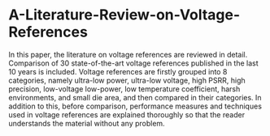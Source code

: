 # A-Literature-Review-on-Voltage-References

In this paper, the literature on voltage references
are reviewed in detail. Comparison of 30 state-of-the-art voltage
references published in the last 10 years is included. Voltage
references are firstly grouped into 8 categories, namely ultra-low
power, ultra-low voltage, high PSRR, high precision, low-voltage
low-power, low temperature coefficient, harsh environments, and
small die area, and then compared in their categories. In addition
to this, before comparison, performance measures and techniques
used in voltage references are explained thoroughly so that the
reader understands the material without any problem.
